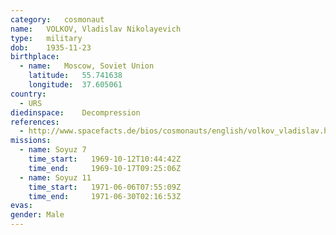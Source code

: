 ```yaml
---
category:	cosmonaut
name:	VOLKOV, Vladislav Nikolayevich 
type:	military
dob:	1935-11-23
birthplace:
  - name:	Moscow, Soviet Union
    latitude:	55.741638
    longitude:	37.605061
country:
  - URS
diedinspace:	Decompression
references:
  - http://www.spacefacts.de/bios/cosmonauts/english/volkov_vladislav.htm
missions:
  - name: Soyuz 7
    time_start:   1969-10-12T10:44:42Z
    time_end:     1969-10-17T09:25:06Z
  - name: Soyuz 11
    time_start:   1971-06-06T07:55:09Z
    time_end:     1971-06-30T02:16:53Z
evas:
gender:	Male
---
```

